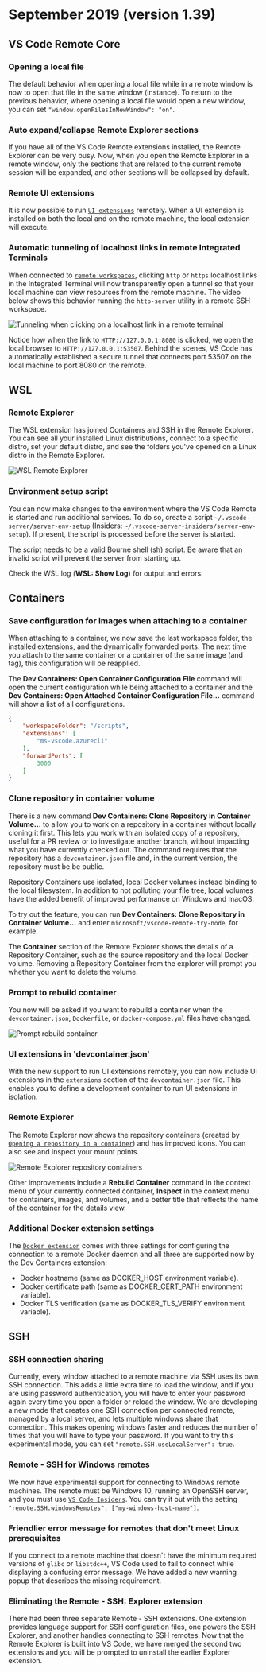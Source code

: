 # September 2019 (version 1.39)

## VS Code Remote Core

### Opening a local file

The default behavior when opening a local file while in a remote window is now to open that file in the same window (instance). To return to the previous behavior, where opening a local file would open a new window, you can set `"window.openFilesInNewWindow": "on"`.

### Auto expand/collapse Remote Explorer sections

If you have all of the VS Code Remote extensions installed, the Remote Explorer can be very busy. Now, when you open the Remote Explorer in a remote window, only the sections that are related to the current remote session will be expanded, and other sections will be collapsed by default.

### Remote UI extensions

It is now possible to run [`UI extensions`](HTTPS://code.visualstudio.com/api/advanced-topics/remote-extensions#architecture-and-extension-kinds) remotely. When a UI extension is installed on both the local and on the remote machine, the local extension will execute.

### Automatic tunneling of localhost links in remote Integrated Terminals

When connected to [`remote workspaces`](HTTPS://code.visualstudio.com/docs/remote), clicking `http` or `https` localhost links in the Integrated Terminal will now transparently open a tunnel so that your local machine can view resources from the remote machine. The video below shows this behavior running the `http-server` utility in a remote SSH workspace.

![`Tunneling when clicking on a localhost link in a remote terminal`](images/1_39/terminal-tunnel.gif)

Notice how when the link to `HTTP://127.0.0.1:8080` is clicked, we open the local browser to `HTTP://127.0.0.1:53507`. Behind the scenes, VS Code has automatically established a secure tunnel that connects port 53507 on the local machine to port 8080 on the remote.

## WSL

### Remote Explorer

The WSL extension has joined Containers and SSH in the Remote Explorer. You can see all your installed Linux distributions, connect to a specific distro, set your default distro, and see the folders you've opened on a Linux distro in the Remote Explorer.

![`WSL Remote Explorer`](images/1_39/wsl-remote-explorer.png)

### Environment setup script

You can now make changes to the environment where the VS Code Remote is started and run additional services. To do so, create a script `~/.vscode-server/server-env-setup` (Insiders: `~/.vscode-server-insiders/server-env-setup`). If present, the script is processed before the server is started.

The script needs to be a valid Bourne shell (sh) script. Be aware that an invalid script will prevent the server from starting up.

Check the WSL log (**WSL: Show Log**) for output and errors.

## Containers

### Save configuration for images when attaching to a container

When attaching to a container, we now save the last workspace folder, the installed extensions, and the dynamically forwarded ports. The next time you attach to the same container or a container of the same image (and tag), this configuration will be reapplied.

The **Dev Containers: Open Container Configuration File** command will open the current configuration while being attached to a container and the **Dev Containers: Open Attached Container Configuration File...** command will show a list of all configurations.

```json
{
    "workspaceFolder": "/scripts",
    "extensions": [
        "ms-vscode.azurecli"
    ],
    "forwardPorts": [
        3000
    ]
}
```

### Clone repository in container volume

There is a new command **Dev Containers: Clone Repository in Container Volume...** to allow you to work on a repository in a container without locally cloning it first. This lets you work with an isolated copy of a repository, useful for a PR review or to investigate another branch, without impacting what you have currently checked out. The command requires that the repository has a `devcontainer.json` file and, in the current version, the repository must be be public.

Repository Containers use isolated, local Docker volumes instead binding to the local filesystem. In addition to not polluting your file tree, local volumes have the added benefit of improved performance on Windows and macOS.

To try out the feature, you can run **Dev Containers: Clone Repository in Container Volume...** and enter `microsoft/vscode-remote-try-node`, for example.

The **Container** section of the Remote Explorer shows the details of a Repository Container, such as the source repository and the local Docker volume. Removing a Repository Container from the explorer will prompt you whether you want to delete the volume.

### Prompt to rebuild container

You now will be asked if you want to rebuild a container when the `devcontainer.json`, `Dockerfile`, or `docker-compose.yml` files have changed.

![`Prompt rebuild container`](images/1_39/prompt-rebuild-container.png)

### UI extensions in 'devcontainer.json'

With the new support to run UI extensions remotely, you can now include UI extensions in the `extensions` section of the `devcontainer.json` file. This enables you to define a development container to run UI extensions in isolation.

### Remote Explorer

The Remote Explorer now shows the repository containers (created by [`Opening a repository in a container`](#open-repository-in-a-container)) and has improved icons. You can also see and inspect your mount points.

![`Remote Explorer repository containers`](images/1_39/repository-containers-explorer.png)

Other improvements include a **Rebuild Container** command in the context menu of your currently connected container, **Inspect** in the context menu for containers, images, and volumes, and a better title that reflects the name of the container for the details view.

### Additional Docker extension settings

The [`Docker extension`](HTTPS://marketplace.visualstudio.com/items?itemName=ms-azuretools.vscode-docker) comes with three settings for configuring the connection to a remote Docker daemon and all three are supported now by the Dev Containers extension:

- Docker hostname (same as DOCKER_HOST environment variable).
- Docker certificate path (same as DOCKER_CERT_PATH environment variable).
- Docker TLS verification (same as DOCKER_TLS_VERIFY environment variable).

## SSH

### SSH connection sharing

Currently, every window attached to a remote machine via SSH uses its own SSH connection. This adds a little extra time to load the window, and if you are using password authentication, you will have to enter your password again every time you open a folder or reload the window. We are developing a new mode that creates one SSH connection per connected remote, managed by a local server, and lets multiple windows share that connection. This makes opening windows faster and reduces the number of times that you will have to type your password. If you want to try this experimental mode, you can set `"remote.SSH.useLocalServer": true`.

### Remote - SSH for Windows remotes

We now have experimental support for connecting to Windows remote machines. The remote must be Windows 10, running an OpenSSH server, and you must use [`VS Code Insiders`](HTTPS://code.visualstudio.com/insiders/). You can try it out with the setting `"remote.SSH.windowsRemotes": ["my-windows-host-name"]`.

### Friendlier error message for remotes that don't meet Linux prerequisites

If you connect to a remote machine that doesn't have the minimum required versions of `glibc` or `libstdc++`, VS Code used to fail to connect while displaying a confusing error message. We have added a new warning popup that describes the missing requirement.

### Eliminating the Remote - SSH: Explorer extension

There had been three separate Remote - SSH extensions. One extension provides language support for SSH configuration files, one powers the SSH Explorer, and another handles connecting to SSH remotes. Now that the Remote Explorer is built into VS Code, we have merged the second two extensions and you will be prompted to uninstall the earlier Explorer extension.
